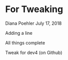 For Tweaking
================
Diana Poehler
July 17, 2018

Adding a line

All things complete

Tweak for dev4 (on Github)

